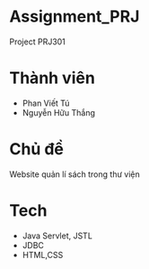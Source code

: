 # Assignment_PRJ

Project PRJ301

# Thành viên
- Phan Viết Tú
- Nguyễn Hữu Thắng

# Chủ đề 
Website quản lí sách trong thư viện
# Tech
- Java Servlet, JSTL
- JDBC
- HTML,CSS
